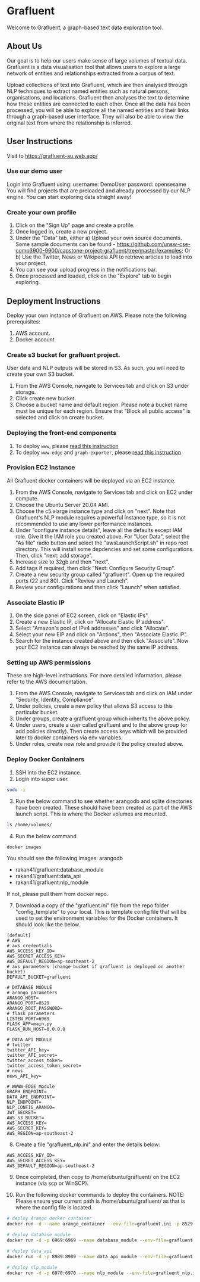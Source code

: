 # Grafluent
Welcome to Grafluent, a graph-based text data exploration tool. 

## About Us
Our goal is to help our users make sense of large volumes of textual data. Grafluent is a data visualisation tool that allows users to explore a large network of entities and relationships extracted from a corpus of text.

Upload collections of text into Grafluent, which are then analysed through NLP techniques to extract named entities such as natural persons, organisations, and locations. Grafluent then analyses the text to determine how these entities are connected to each other. Once all the data has been processed, you will be able to explore all the named entities and their links through a graph-based user interface. They will also be able to view the original text from where the relationship is inferred. 

## User Instructions 
Visit to https://grafluent-au.web.app/ 
### Use our demo user
Login into Grafluent using:
username: DemoUser
password: opensesame
You will find projects that are preloaded and already processed by our NLP engine. You can start exploring  data straight away!
### Create your own profile
1) Click on the "Sign Up" page and create a profile. 
2) Once logged in, create a new project. 
3) Under the "Data" tab, either 
a) Upload your own source documents. Some sample documents can be found - https://github.com/unsw-cse-comp3900-9900/capstone-project-grafluent/tree/master/examples; Or
b) Use the Twitter, News or Wikipedia API to retrieve articles to load into your project.
4) You can see your upload progress in the notifications bar. 
5) Once processed and loaded, click on the "Explore" tab to begin exploring. 

## Deployment Instructions 
Deploy your own instance of Grafluent on AWS. Please note the following prerequisites:
1) AWS account. 
2) Docker account

### Create s3 bucket for grafluent project. 
User data and NLP outputs will be stored in S3. As such, you will need to create your own S3 bucket. 
1) From the AWS Console, navigate to Services tab and click on S3 under storage. 
2) Click create new bucket. 
3) Choose a bucket name and default region. Please note a bucket name must be unique for each region. Ensure that "Block all public access" is selected and click on create bucket. 

### Deploying the front-end components
1. To deploy `www`, please [read this instruction](www/README.md)
2. To deploy `www-edge` and `graph-exporter`, please [read this instruction](www-edge/README.md)

### Provision EC2 Instance 
All Grafluent docker containers will be deployed via an EC2 instance.
1) From the AWS Console, navigate to Services tab and click on EC2 under compute. 
2) Choose the Ubuntu Server 20.04 AMI.
3) Choose the c5.xlarge instance type and click on "next". Note that Grafluent's NLP module requires a powerful instance type, so it is not recommended to use any lower performance instances. 
4) Under "configure instance details", leave all the defaults except IAM role. Give it the IAM role you created above. For "User Data", select the "As file" radio button and select the "awsLaunchScript.sh" in repo root directory. This will install some depdencies and set some configurations. Then, click "next: add storage". 
5) Increase size to 32gb and then "next".
6) Add tags if required, then click "Next: Configure Security Group". 
7) Create a new security group called "grafluent". Open up the required ports (22 and 80). Click "Review and Launch". 
8) Review your configurations and then click "Launch" when satisfied. 

### Associate Elastic IP 
1) On the side panel of EC2 screen, click on "Elastic IPs". 
2) Create a new Elastic IP, click on "Allocate Elastic IP address". 
3) Select "Amazon's pool of IPv4 addresses" and click "Allocate". 
4) Select your new EIP and click on "Actions", then "Associate Elastic IP". 
5) Search for the instance created above and then click "Associate". 
Now your EC2 instance can always be reached by the same IP address. 

### Setting up AWS permissions
These are high-level instructions. For more detailed information, please refer to the AWS documentation.
1) From the AWS Console, navigate to Services tab and click on IAM under "Security, Identity, Compliance".
2) Under policies, create a new policy that allows S3 access to this particular bucket. 
3) Under groups, create a grafluent group which inherits the above policy. 
4) Under users, create a user called grafluent and to the above group (or add policies directly). Then create access keys which will be provided later to docker containers via env variables.
5) Under roles, create new role and provide it the policy created above. 

### Deploy Docker Containers
1) SSH into the EC2 instance. 
2) Login into super user. 
```bash
sudo -i
```
3) Run the below command to see whether arangodb and sqlite directories have been created. These should have been created as part of the AWS launch script. This is where the Docker volumes are mounted. 
```bash
ls /home/volumes/
```
4) Run the below command 
```bash
docker images
```
You should see the following images:
arangodb
* rakan41/grafluent:database_module
* rakan41/grafluent:data_api
* rakan41/grafluent:nlp_module

If not, please pull them from docker repo. 

7) Download a copy of the "grafluent.ini" file from the repo folder "config_template" to your local. This is template config file that will be used to set the environment variables for the Docker containers. It should look like the below. 
```
[default]
# AWS
# aws credentials  
AWS_ACCESS_KEY_ID=
AWS_SECRET_ACCESS_KEY=
AWS_DEFAULT_REGION=ap-southeast-2
# aws parameters (change bucket if grafluent is deployed on another bucket)
DEFAULT_BUCKET=grafluent

# DATABASE MODULE
# arango_parameters
ARANGO_HOST=
ARANGO_PORT=8529
ARANGO_ROOT_PASSWORD=
# flask parameters
LISTEN_PORT=6969
FLASK_APP=main.py
FLASK_RUN_HOST=0.0.0.0

# DATA API MODULE
# twitter
twitter_API_key=
twitter_API_secret=
twitter_access_token=
twitter_access_token_secret=
# news
news_API_key=

# WWWW-EDGE Module 
GRAPH_ENDPOINT=
DATA_API_ENDPOINT=
NLP_ENDPOINT=
NLP_CONFIG_ARANGO=
JWT_SECRET=
AWS_S3_BUCKET=
AWS_ACCESS_KEY=
AWS_SECRET_KEY=
AWS_REGION=ap-southeast-2
```

8) Create a file "grafluent_nlp.ini" and enter the details below:
```
AWS_ACCESS_KEY_ID=
AWS_SECRET_ACCESS_KEY=
AWS_DEFAULT_REGION=ap-southeast-2
```

9) Once completed, then copy to /home/ubuntu/grafluent/ on the EC2 instance (via scp or WinSCP). 

10) Run the following docker commands to deploy the containers. NOTE: Please ensure your current path is /home/ubuntu/grafluent/ as that is where the config file is located. 

``` bash
# deploy Arango docker container
docker run -d --name arango_container --env-file=grafluent.ini -p 8529:8529 -v /home/volumes/arangodb/:/var/lib/arangodb3  arangodb

# deploy database_module
docker run -d -p 6969:6969 --name database_module --env-file=grafluent.ini -v /home/volumes/sqlite:/db rakan41/grafluent:database_module

# deploy data_api
docker run -d -p 8989:8989 --name data_api_module --env-file=grafluent.ini rakan41/grafluent:data_api

# deploy nlp_module
docker run -d -p 6970:6970 --name nlp_module --env-file=grafluent_nlp.ini rakan41/grafluent:nlp_module
```
